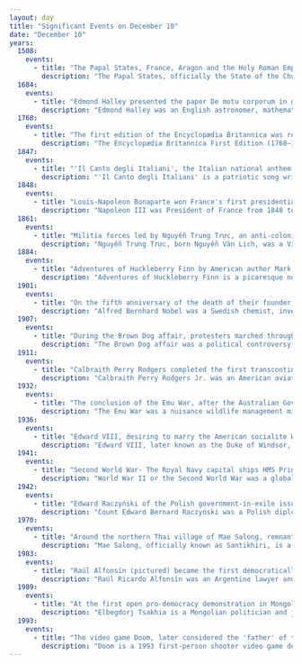 ```yaml
---
layout: day
title: "Significant Events on December 10"
date: "December 10"
years:
  1508:
    events:
      - title: "The Papal States, France, Aragon and the Holy Roman Empire formed the League of Cambrai, an alliance against the Republic of Venice."
        description: "The Papal States, officially the State of the Church, were a conglomeration of territories on the Italian peninsula under the direct sovereign rule of the Pope from 756 to 1870. They were among the major states of Italy from the 8th century until the unification of Italy, which took place between 1859 and 1870, and culminated in their demise."
  1684:
    events:
      - title: "Edmond Halley presented the paper De motu corporum in gyrum, containing Isaac Newton's derivation of Kepler's laws from his theory of gravity, to the Royal Society."
        description: "Edmond Halley was an English astronomer, mathematician and physicist. He was the second Astronomer Royal in Britain, succeeding John Flamsteed in 1720."
  1768:
    events:
      - title: "The first edition of the Encyclopædia Britannica was released in Edinburgh."
        description: "The Encyclopædia Britannica First Edition (1768–1771) is a 3-volume reference work, an edition of the Encyclopædia Britannica. It was developed during the encyclopaedia's earliest period as a two-man operation founded by Colin Macfarquhar and Andrew Bell, in Edinburgh, Scotland, and was sold unbound in subscription format over a period of 3 years. Most of the articles were written by William Smellie and edited by Macfarquhar, who printed the pages. All copperplates were created by Bell."
  1847:
    events:
      - title: "'Il Canto degli Italiani', the Italian national anthem since 1946, made its public debut in Genoa."
        description: "'Il Canto degli Italiani' is a patriotic song written by Goffredo Mameli and set to music by Michele Novaro in 1847, currently used as the national anthem of Italy. It is best known among Italians as the 'Inno di Mameli', after the author of the lyrics, or 'Fratelli d'Italia', from its opening line. The piece, in 4/4 time signature and B-flat major key, has six strophes, and a refrain sung after each. The sixth group of verses, almost never performed, recalls the first strophe's text."
  1848:
    events:
      - title: "Louis-Napoleon Bonaparte won France's first presidential election, and was elected as the first and only president of the French Second Republic."
        description: "Napoleon III was President of France from 1848 to 1852 and then Emperor of the French from 1852 until his deposition in 1870. He was the first president, second emperor, and last monarch of France."
  1861:
    events:
      - title: "Militia forces led by Nguyễn Trung Trực, an anti-colonial leader in southern Vietnam, sank the French lorcha L'Esperance."
        description: "Nguyễn Trung Trực, born Nguyễn Văn Lịch, was a Vietnamese fisherman who organized and led village militia forces which fought against French colonial forces in the Mekong Delta in southern Vietnam in the 1860s. He was active in Tân An and Rạch Giá from the initial French invasion until he was captured and executed."
  1884:
    events:
      - title: "Adventures of Huckleberry Finn by American author Mark Twain was first published in the United Kingdom and Canada, two months earlier than in the US."
        description: "Adventures of Huckleberry Finn is a picaresque novel by American author Mark Twain that was first published in the United Kingdom in December 1884 and in the United States in February 1885."
  1901:
    events:
      - title: "On the fifth anniversary of the death of their founder, Swedish chemist and industrialist Alfred Nobel, the first Nobel Prizes were awarded in Stockholm."
        description: "Alfred Bernhard Nobel was a Swedish chemist, inventor, engineer and businessman. He is known for inventing dynamite as well as having bequeathed his fortune to establish the Nobel Prizes. He also made several other important contributions to science, holding 355 patents during his life."
  1907:
    events:
      - title: "During the Brown Dog affair, protesters marched through London and clashed with police officers in Trafalgar Square over the existence of a memorial (pictured) for animals that had been vivisected."
        description: "The Brown Dog affair was a political controversy about vivisection that raged in Britain from 1903 until 1910. It involved the infiltration of University of London medical lectures by Swedish feminists, battles between medical students and the police, police protection for the statue of a dog, a libel trial at the Royal Courts of Justice, and the establishment of a Royal Commission to investigate the use of animals in experiments. The affair became a cause célèbre that divided the country."
  1911:
    events:
      - title: "Calbraith Perry Rodgers completed the first transcontinental flight across the United States."
        description: "Calbraith Perry Rodgers Jr. was an American aviation pioneer. He made the first transcontinental airplane flight across the U.S. from September 17, 1911, to November 5, 1911, with dozens of stops, both intentional and accidental. The feat made him a national celebrity, but he was killed in a crash a few months later at an exhibition in California."
  1932:
    events:
      - title: "The conclusion of the Emu War, after the Australian Government ordered the withdrawal of all Australian forces from the conflict."
        description: "The Emu War was a nuisance wildlife management military operation undertaken in Australia over the later part of 1932 to address public concern over the number of emus, a large flightless bird indigenous to Australia, said to be destroying crops in the Campion district within the Wheatbelt of Western Australia. The unsuccessful attempts to curb the emu population employed Royal Australian Artillery soldiers armed with Lewis guns—leading the media to adopt the name 'Emu War' when referring to the incident. Although many birds were killed, the emu population persisted and continued to cause crop destruction."
  1936:
    events:
      - title: "Edward VIII, desiring to marry the American socialite Wallis Simpson against widespread British opposition, signed the instrument of abdication to renounce the throne in favour of his brother George VI."
        description: "Edward VIII, later known as the Duke of Windsor, was King of the United Kingdom and the Dominions of the British Empire, and Emperor of India, from 20 January 1936 until his abdication in December of the same year."
  1941:
    events:
      - title: "Second World War- The Royal Navy capital ships HMS Prince of Wales and HMS Repulse were sunk by Imperial Japanese Navy torpedo bombers east of Malaya."
        description: "World War II or the Second World War was a global conflict between two coalitions- the Allies and the Axis powers. Nearly all of the world's countries participated, with many nations mobilising all resources in pursuit of total war. Tanks and aircraft played major roles, enabling the strategic bombing of cities and delivery of the first and only nuclear weapons ever used in war. World War II was the deadliest conflict in history, resulting in 70 to 85 million deaths, more than half of which were civilians. Millions died in genocides, including the Holocaust, and by massacres, starvation, and disease. After the Allied victory, Germany, Austria, Japan, and Korea were occupied, and German and Japanese leaders were tried for war crimes."
  1942:
    events:
      - title: "Edward Raczyński of the Polish government-in-exile issued a note that was the first official report on the Holocaust."
        description: "Count Edward Bernard Raczyński was a Polish diplomat, writer, politician, President of Poland-in-exile."
  1970:
    events:
      - title: "Around the northern Thai village of Mae Salong, remnants of Chinese anti-communist forces now fighting on behalf of the Thai government launched a five-year campaign against local communist insurgents."
        description: "Mae Salong, officially known as Santikhiri, is a village in the Thai highlands on Doi Mae Salong mountain of the Daen Lao Range, in Mae Fa Luang District, Chiang Rai Province, the northernmost province of Thailand. The area has an alpine-like landscape and climate, and is known for its hill tribe villages, tea plantations, and cherry blossoms."
  1983:
    events:
      - title: "Raúl Alfonsín (pictured) became the first democratically elected president of Argentina to take office after more than seven years of military dictatorship."
        description: "Raúl Ricardo Alfonsín was an Argentine lawyer and statesman who served as President of Argentina from 10 December 1983 to 8 July 1989. He was the first democratically elected president after the 7-years National Reorganization Process. Ideologically, he identified as a radical and a social democrat, serving as the leader of the Radical Civic Union from 1983 to 1991, 1993 to 1995, 1999 to 2001, with his political approach being known as 'Alfonsinism'."
  1989:
    events:
      - title: "At the first open pro-democracy demonstration in Mongolia, journalist Tsakhiagiin Elbegdorj announced the formation of the Mongolian Democratic Union, which would be instrumental in ending communist rule four months later."
        description: "Elbegdorj Tsakhia is a Mongolian politician and journalist who served as President of Mongolia from 2009 to 2017. He previously served as prime minister in 1998 and again from 2004 to 2006."
  1993:
    events:
      - title: "The video game Doom, later considered the 'father' of the first-person shooter genre, is released."
        description: "Doom is a 1993 first-person shooter video game developed and published by id Software for MS-DOS. It is the first installment in the Doom franchise. The player assumes the role of a space marine, later unofficially referred to as Doomguy, fighting through hordes of undead humans and invading demons. The game begins on the moons of Mars and finishes in hell, with the player traversing each level to find its exit or defeat its final boss. It is an early example of 3D graphics in video games, and has enemies and objects as 2D images, a technique sometimes referred to as 2.5D graphics."
---
```

